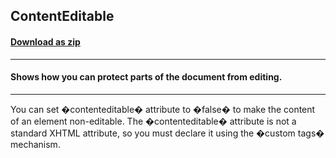 ## ContentEditable
#### [Download as zip](https://grapecity.github.io/DownGit/#/home?url=https://github.com/GrapeCity/ComponentOne-WinForms-Samples/tree/master/NetFramework\XHtmlEditor\CS\ContentEditable)
____
#### Shows how you can protect parts of the document from editing.
____
You can set �contenteditable� attribute to �false� to make the content of an element non-editable. The �contenteditable� attribute is not a standard XHTML attribute, so you must declare it using the �custom tags� mechanism. 